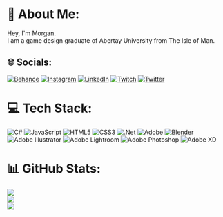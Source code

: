 # 💫 About Me:
Hey, I'm Morgan.<br>I am a game design graduate of Abertay University from The Isle of Man.


## 🌐 Socials:
[![Behance](https://img.shields.io/badge/Behance-1769ff?logo=behance&logoColor=white)](https://behance.net/morganskilly) [![Instagram](https://img.shields.io/badge/Instagram-%23E4405F.svg?logo=Instagram&logoColor=white)](https://instagram.com/morganskilly) [![LinkedIn](https://img.shields.io/badge/LinkedIn-%230077B5.svg?logo=linkedin&logoColor=white)](https://linkedin.com/in/morganskilly) [![Twitch](https://img.shields.io/badge/Twitch-%239146FF.svg?logo=Twitch&logoColor=white)](https://twitch.tv/morganskilly) [![Twitter](https://img.shields.io/badge/Twitter-%231DA1F2.svg?logo=Twitter&logoColor=white)](https://twitter.com/morganskilly) 

# 💻 Tech Stack:
![C#](https://img.shields.io/badge/c%23-%23239120.svg?style=for-the-badge&logo=c-sharp&logoColor=white) ![JavaScript](https://img.shields.io/badge/javascript-%23323330.svg?style=for-the-badge&logo=javascript&logoColor=%23F7DF1E) ![HTML5](https://img.shields.io/badge/html5-%23E34F26.svg?style=for-the-badge&logo=html5&logoColor=white) ![CSS3](https://img.shields.io/badge/css3-%231572B6.svg?style=for-the-badge&logo=css3&logoColor=white) ![.Net](https://img.shields.io/badge/.NET-5C2D91?style=for-the-badge&logo=.net&logoColor=white) ![Adobe](https://img.shields.io/badge/adobe-%23FF0000.svg?style=for-the-badge&logo=adobe&logoColor=white) ![Blender](https://img.shields.io/badge/blender-%23F5792A.svg?style=for-the-badge&logo=blender&logoColor=white) ![Adobe Illustrator](https://img.shields.io/badge/adobe%20illustrator-%23FF9A00.svg?style=for-the-badge&logo=adobe%20illustrator&logoColor=white) ![Adobe Lightroom](https://img.shields.io/badge/Adobe%20Lightroom-31A8FF.svg?style=for-the-badge&logo=Adobe%20Lightroom&logoColor=white) ![Adobe Photoshop](https://img.shields.io/badge/adobe%20photoshop-%2331A8FF.svg?style=for-the-badge&logo=adobe%20photoshop&logoColor=white) ![Adobe XD](https://img.shields.io/badge/Adobe%20XD-470137?style=for-the-badge&logo=Adobe%20XD&logoColor=#FF61F6)

# 📊 GitHub Stats:
![](https://github-readme-stats.vercel.app/api?username=morganskilly&theme=default&hide_border=true&include_all_commits=false&count_private=false)<br/>
![](https://github-readme-streak-stats.herokuapp.com/?user=morganskilly&theme=default&hide_border=true)<br/>
![](https://github-readme-stats.vercel.app/api/top-langs/?username=morganskilly&theme=default&hide_border=true&include_all_commits=false&count_private=false&layout=compact)
